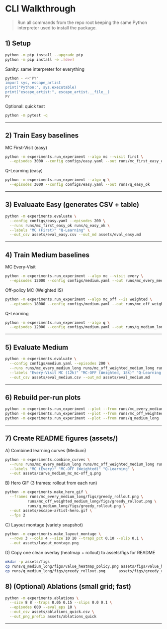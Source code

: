 # CLI Walkthrough

> Run all commands from the repo root keeping the same Python interpreter used to install the package.

## 1) Setup

```bash
python -m pip install --upgrade pip
python -m pip install -e .[dev]
```

Sanity: same interpreter for everything

```bash
python - <<'PY'
import sys, escape_artist
print("Python:", sys.executable)
print("escape_artist:", escape_artist.__file__)
PY
```

Optional: quick test

```bash
python -m pytest -q
```
---

## 2) Train Easy baselines

MC First-Visit (easy)

```bash
python -m experiments.run_experiment --algo mc --visit first \
  --episodes 3000 --config configs/easy.yaml --out runs/mc_first_easy_ok
```

Q-Learning (easy)

```bash
python -m experiments.run_experiment --algo q \
  --episodes 3000 --config configs/easy.yaml --out runs/q_easy_ok
```
---

## 3) Evaluaate Easy (generates CSV + table)

```bash
python -m experiments.evaluate \
  --config configs/easy.yaml --episodes 200 \
  --runs runs/mc_first_easy_ok runs/q_easy_ok \
  --labels "MC (First)" "Q-Learning" \
  --out_csv assets/eval_easy.csv --out_md assets/eval_easy.md
```
---

## 4) Train Medium baselines

MC Every-Visit

```bash
python -m experiments.run_experiment --algo mc --visit every \
  --episodes 12000 --config configs/medium.yaml --out runs/mc_every_medium_long
```

Off-policy MC (Weighted IS)

```bash
python -m experiments.run_experiment --algo mc_off --is weighted \
  --episodes 18000 --config configs/medium.yaml --out runs/mc_off_weighted_medium_long
```

Q-Learning

```bash
python -m experiments.run_experiment --algo q \
  --episodes 12000 --config configs/medium.yaml --out runs/q_medium_long
```
---

## 5) Evaluate Medium

```bash
python -m experiments.evaluate \
  --config configs/medium.yaml --episodes 200 \
  --runs runs/mc_every_medium_long runs/mc_off_weighted_medium_long runs/q_medium_long \
  --labels "Every-Visit MC (12k)" "MC-OFF (Weighted, 18k)" "Q-Learning (12k)" \
  --out_csv assets/eval_medium.csv --out_md assets/eval_medium.md
```
---

## 6) Rebuild per-run plots

```bash
python -m experiments.run_experiment --plot --from runs/mc_every_medium_long
python -m experiments.run_experiment --plot --from runs/mc_off_weighted_medium_long
python -m experiments.run_experiment --plot --from runs/q_medium_long
```
---

## 7) Create README figures (assets/)

A) Combined learning curves (Medium)

```bash
python -m experiments.combine_curves \
  --runs runs/mc_every_medium_long runs/mc_off_weighted_medium_long runs/q_medium_long \
  --labels "MC (Every)" "MC-OFF (Weighted)" "Q-Learning" \
  --out assets/curve_medium_mc_mc-off_q.png
```


B) Hero GIF (3 frames: rollout from each run)

```bash
python -m experiments.make_hero_gif \
  --frames runs/mc_every_medium_long/figs/greedy_rollout.png \
          runs/mc_off_weighted_medium_long/figs/greedy_rollout.png \
          runs/q_medium_long/figs/greedy_rollout.png \
  --out assets/escape-artist-hero.gif \
  --fps 2
```

C) Layout montage (variety snapshot)

```bash
python -m experiments.make_layout_montage \
  --rows 3 --cols 4 --size 10 10 --traps_pct 0.10 --slip 0.1 \
  --out assets/layout_montage.png
```

D) Copy one clean overlay (heatmap + rollout) to assets/figs for README

```bash
mkdir -p assets/figs
cp runs/q_medium_long/figs/value_heatmap_policy.png assets/figs/value_heatmap_policy.png || true
cp runs/q_medium_long/figs/greedy_rollout.png      assets/figs/greedy_rollout.png      || true
```

## 8) (Optional) Ablations (small grid; fast)

```bash
python -m experiments.ablations \
  --size 8 8 --traps 0.05 0.15 --slips 0.0 0.1 \
  --episodes 600 --eval_eps 10 \
  --out_csv assets/ablations_quick.csv \
  --out_png_prefix assets/ablations_quick
  ```
  -----